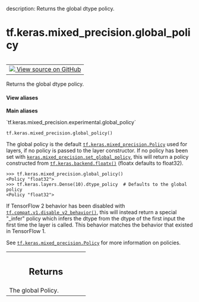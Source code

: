 description: Returns the global dtype policy.

<div itemscope itemtype="http://developers.google.com/ReferenceObject">
<meta itemprop="name" content="tf.keras.mixed_precision.global_policy" />
<meta itemprop="path" content="Stable" />
</div>

# tf.keras.mixed_precision.global_policy

<!-- Insert buttons and diff -->

<table class="tfo-notebook-buttons tfo-api nocontent" align="left">
<td>
  <a target="_blank" href="https://github.com/tensorflow/tensorflow/blob/r2.4/tensorflow/python/keras/mixed_precision/policy.py#L420-L451">
    <img src="https://www.tensorflow.org/images/GitHub-Mark-32px.png" />
    View source on GitHub
  </a>
</td>
</table>



Returns the global dtype policy.

<section class="expandable">
  <h4 class="showalways">View aliases</h4>
  <p>
<b>Main aliases</b>
<p>`tf.keras.mixed_precision.experimental.global_policy`</p>
</p>
</section>

<pre class="devsite-click-to-copy prettyprint lang-py tfo-signature-link">
<code>tf.keras.mixed_precision.global_policy()
</code></pre>



<!-- Placeholder for "Used in" -->

The global policy is the default <a href="../../../tf/keras/mixed_precision/Policy.md"><code>tf.keras.mixed_precision.Policy</code></a> used for
layers, if no policy is passed to the layer constructor. If no policy has been
set with <a href="../../../tf/keras/mixed_precision/set_global_policy.md"><code>keras.mixed_precision.set_global_policy</code></a>, this will return a policy
constructed from <a href="../../../tf/keras/backend/floatx.md"><code>tf.keras.backend.floatx()</code></a> (floatx defaults to float32).

```
>>> tf.keras.mixed_precision.global_policy()
<Policy "float32">
>>> tf.keras.layers.Dense(10).dtype_policy  # Defaults to the global policy
<Policy "float32">
```

If TensorFlow 2 behavior has been disabled with
<a href="../../../tf/compat/v1/disable_v2_behavior.md"><code>tf.compat.v1.disable_v2_behavior()</code></a>, this will instead return a special
"_infer" policy which infers the dtype from the dtype of the first input the
first time the layer is called. This behavior matches the behavior that
existed in TensorFlow 1.

See <a href="../../../tf/keras/mixed_precision/Policy.md"><code>tf.keras.mixed_precision.Policy</code></a> for more information on policies.

<!-- Tabular view -->
 <table class="responsive fixed orange">
<colgroup><col width="214px"><col></colgroup>
<tr><th colspan="2"><h2 class="add-link">Returns</h2></th></tr>
<tr class="alt">
<td colspan="2">
The global Policy.
</td>
</tr>

</table>


